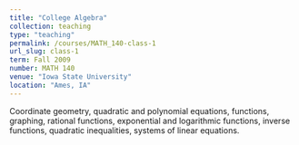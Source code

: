 ```yaml
---
title: "College Algebra"
collection: teaching
type: "teaching"
permalink: /courses/MATH_140-class-1
url_slug: class-1
term: Fall 2009
number: MATH 140
venue: "Iowa State University"
location: "Ames, IA"
---
```


Coordinate geometry, quadratic and polynomial equations, functions, graphing, rational functions, exponential and logarithmic functions, inverse functions, quadratic inequalities, systems of linear equations.
